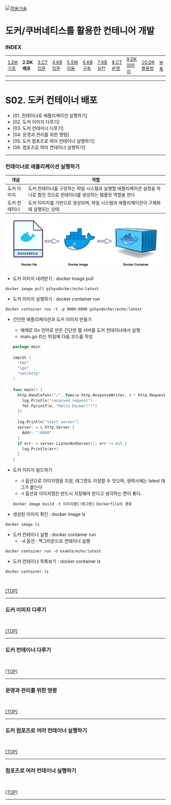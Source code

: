 [kubernetes]: https://github.com/JaceKim-TheAL/D2508_Kubernetes
[![적용기술](https://skillicons.dev/icons?i=docker,kubernetes&theme=dark)][kubernetes]

# 도커/쿠버네티스를 활용한 컨테니어 개발

### INDEX

<table>
  <tr>
    <td><a href="sect_01.md">1.DK기초 </a></td>
    <td><b href="sect_02.md">2.DK배포 </b></td>
    <td><a href="sect_03.md">3.CT입문 </a></td>
    <td><a href="sect_04.md">4.KB입문 </a></td>
    <td><a href="sect_05.md">5.SW이용 </a></td>
    <td><a href="sect_06.md">6.KB구축 </a></td>
    <td><a href="sect_07.md">7.KB실전 </a></td>
    <td><a href="sect_08.md">8.CT운영 </a></td>
    <td><a href="sect_09.md">9.DK이미지   </a></td>
    <td><a href="sect_10.md">10.DK활용법  </a></td>
    <td><a href="sect_ABC.md">부록        </a></td>
  </tr>
</table>

---
# S02. 도커 컨테이너 배포
- [01. 컨테이너로 애플리케이션 실행하기]
- [02. 도커 이미지 다루기]
- [03. 도커 컨테이너 다루기]
- [04. 운영과 관리를 위한 명령]
- [05. 도커 컴포즈로 여러 컨테이너 실행하기]
- [06. 컴포즈로 여러 컨테이너 실행하기]

---
### 컨테이너로 애플리케이션 실행하기

| 개념 | 역할 |
|------|-----|
| 도커 이미지 | 도커 컨테이너를 구성하는 파일 시스템과 실행할 애플리케이션 설정을 하나로 합친 것으로 컨테이너를 생성하는 템플릿 역할을 한다 |
| 도커 컨테이너 | 도커 이미지를 기반으로 생성되며, 파일 시스템과 애플리케이션이 구체화돼 실행되는 상태 |

![도커이미지](./images/s02_docker_image.png)

 - 도커 이미지 내려받기 : docker image pull 
 ``` shell
 docker image pull gihyodocker/echo:latest
 ```

- 도커 이미지 실행하기 : docker container run
``` shell
docker container run -t -p 9000:8080 gihyodocker/echo:latest
```

- 간단한 애플리케이션과 도커 이미지 만들기
  - 예제로 Go 언어로 만든 간단한 웹 서버를 도커 컨테이너에서 실행
  - main.go 라는 파일에 다음 코드를 작성
  ``` go
  package main

  improt (
    "fmt"
    "lgo"
    "net/http"
  )

  func main() {
    http.Handlefunc("/", func(w http.ResponseWriter, r * http.Request) {
      log.Println("received request")
      fmt.Fprintf(w, "Hello Docker!!!")
    })

    log.Println("start server")
    server: = & http.Server {
      Addr: ":8080"
    }
    if err: = server.ListenAndServer(); err != nil {
      log.Println(err)
    } 
  }

  ```

- 도커 이미지 빌드하기 
  - -t 옵션으로 이미지명을 지정, 태그명도 지정할 수 잇으며, 생략시에는 latest 태그가 붙는다
  - -t 옵션과 이미지명은 반드시 지정해야 한다고 생각하는 편이 좋다. 
  ``` shell
  docker image build -t 이미지명[:태그명] Dockerfile의 경로
  ```

- 생성된 이미지 확인 : docker image ls
``` shell
docker image ls
```

- 도커 컨테이너 실행 : docker container run
  - -d 옵션 : 백그라운드로 컨테이너 실행
``` shell
docker container run -d examle/echo:latest
```

- 도커 컨테이너 목록보기 : docker container ls
``` shell
docker container ls
```

<br/>

[[TOP]](#index)

---
### 도커 이미지 다루기


<br/>

[[TOP]](#index)

---
### 도커 컨테이너 다루기

<br/>

[[TOP]](#index)

---
### 운영과 관리를 위한 명령

<br/>

[[TOP]](#index)

---
### 도커 컴포즈로 여러 컨테이너 실행하기

<br/>

[[TOP]](#index)

---
### 컴포즈로 여러 컨테이너 실행하기

<br/>

[[TOP]](#index)

---

